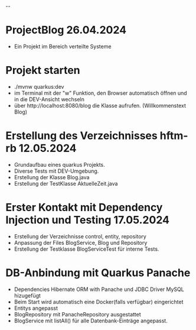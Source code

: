 --
# ProjectBlog 26.04.2024
- Ein Projekt im Bereich verteilte Systeme
# Projekt starten
- ./mvnw quarkus:dev
- im Terminal mit der "w" Funktion, den Browser automatisch öffnen und in die DEV-Ansicht wechseln
- über http://localhost:8080/blog die Klasse aufrufen. (Willkommenstext Blog)

  
# Erstellung des Verzeichnisses hftm-rb 12.05.2024
- Grundaufbau eines quarkus Projekts.
- Diverse Tests mit DEV-Umgebung.
- Erstellung der Klasse Blog.java
- Erstellung der TestKlasse AktuelleZeit.java

# Erster Kontakt mit Dependency Injection und Testing 17.05.2024
- Erstellung der Verzeichnisse control, entity, repository 
- Anpassung der Files BlogService, Blog und Repository
- Erstellung der Testklasse BlogServiceTest für interne Tests.

# DB-Anbindung mit Quarkus Panache
- Dependencies Hibernate ORM with Panache und JDBC Driver MySQL hizugefügt
- Beim Start wird automatisch eine Docker(falls verfügbar) eingerichtet
- Entitys angepasst 
- BlogRepository mit PanacheRepository ausgestattet
- BlogService mit listAll() für alle Datenbank-Einträge angepasst.
